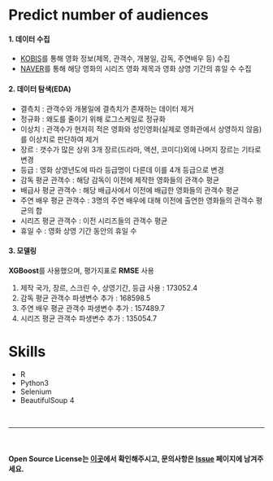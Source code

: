 # Predict number of audiences

#### 1. 데이터 수집
- [KOBIS](http://www.kobis.or.kr/kobis/business/main/main.do)를 통해 영화 정보(제목, 관객수, 개봉일, 감독, 주연배우 등) 수집  
- [NAVER](https://www.naver.com/)를 통해 해당 영화의 시리즈 영화 제목과 영화 상영 기간의 휴일 수 수집

#### 2. 데이터 탐색(EDA)
- 결측치 : 관객수와 개봉일에 결측치가 존재하는 데이터 제거
- 정규화 : 왜도를 줄이기 위해 로그스케일로 정규화
- 이상치 : 관객수가 현저히 적은 영화와 성인영화(실제로 영화관에서 상영하지 않음)를 이상치로 판단하여 제거
- 장르 : 갯수가 많은 상위 3개 장르(드라마, 액션, 코미디)외에 나머지 장르는 기타로 변경
- 등급 : 영화 상영년도에 따라 등급명이 다른데 이를 4개 등급으로 변경
- 감독 평균 관객수 : 해당 감독이 이전에 제작한 영화들의 관객수 평균
- 배급사 평균 관객수 : 해당 배급사에서 이전에 배급한 영화들의 관객수 평균
- 주연 배우 평균 관객수 : 3명의 주연 배우에 대해 이전에 출연한 영화들의 관객수 평균의 합
- 시리즈 평균 관객수 : 이전 시리즈들의 관객수 평균
- 휴일 수 : 영화 상영 기간 동안의 휴일 수

#### 3. 모델링
**XGBoost**를 사용했으며, 평가지표로 **RMSE** 사용
1. 제작 국가, 장르, 스크린 수, 상영기간, 등급 사용 : 173052.4
2. 감독 평균 관객수 파생변수 추가 : 168598.5
3. 주연 배우 평균 관객수 파생변수 추가 : 157489.7
4. 시리즈 평균 관객수 파생변수 추가 : 135054.7

# Skills
- R
- Python3
- Selenium
- BeautifulSoup 4

<br>

---
  
<br>

#### Open Source License는 [이곳](NOTICE.md)에서 확인해주시고, 문의사항은 [Issue](https://github.com/vivaan-park/image-scrapper/issues) 페이지에 남겨주세요.

